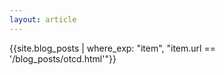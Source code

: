 ```yaml
---
layout: article
---
```

{{site.blog_posts | where_exp: "item", "item.url == '/blog_posts/otcd.html'"}}